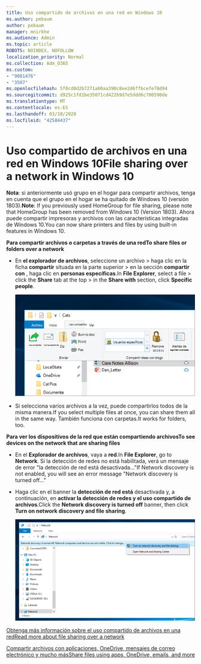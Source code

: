 ```yaml
---
title: Uso compartido de archivos en una red en Windows 10
ms.author: pebaum
author: pebaum
manager: mnirkhe
ms.audience: Admin
ms.topic: article
ROBOTS: NOINDEX, NOFOLLOW
localization_priority: Normal
ms.collection: Adm_O365
ms.custom:
- "9001476"
- "3507"
ms.openlocfilehash: 5f0cd0d2b7271a60aa390c8ee2d6ffbcefe78d94
ms.sourcegitcommit: d925c1fd1be35071cd422b9d7e5ddd6c700590de
ms.translationtype: MT
ms.contentlocale: es-ES
ms.lasthandoff: 03/10/2020
ms.locfileid: "42584437"
---
```

# <a name="file-sharing-over-a-network-in-windows-10"></a><span data-ttu-id="d248c-102">Uso compartido de archivos en una red en Windows 10</span><span class="sxs-lookup"><span data-stu-id="d248c-102">File sharing over a network in Windows 10</span></span>

<span data-ttu-id="d248c-103">**Nota**: si anteriormente usó grupo en el hogar para compartir archivos, tenga en cuenta que el grupo en el hogar se ha quitado de Windows 10 (versión 1803).</span><span class="sxs-lookup"><span data-stu-id="d248c-103">**Note**: If you previously used HomeGroup for file sharing, please note that HomeGroup has been removed from Windows 10 (Version 1803).</span></span> <span data-ttu-id="d248c-104">Ahora puede compartir impresoras y archivos con las características integradas de Windows 10.</span><span class="sxs-lookup"><span data-stu-id="d248c-104">You can now share printers and files by using built-in features in Windows 10.</span></span>

<span data-ttu-id="d248c-105">**Para compartir archivos o carpetas a través de una red**</span><span class="sxs-lookup"><span data-stu-id="d248c-105">**To share files or folders over a network**</span></span>

- <span data-ttu-id="d248c-106">En **el explorador de archivos**, seleccione un archivo > haga clic en la ficha **compartir** situada en la parte superior > en la sección **compartir con** , haga clic en **personas específicas**.</span><span class="sxs-lookup"><span data-stu-id="d248c-106">In **File Explorer**, select a file > click the **Share** tab at the top > in the **Share with** section, click **Specific people**.</span></span>

    ![Compartir un archivo con personas específicas.](media/share-with-specific-people.png)
          
- <span data-ttu-id="d248c-108">Si selecciona varios archivos a la vez, puede compartirlos todos de la misma manera.</span><span class="sxs-lookup"><span data-stu-id="d248c-108">If you select multiple files at once, you can share them all in the same way.</span></span> <span data-ttu-id="d248c-109">También funciona con carpetas.</span><span class="sxs-lookup"><span data-stu-id="d248c-109">It works for folders, too.</span></span>

<span data-ttu-id="d248c-110">**Para ver los dispositivos de la red que están compartiendo archivos**</span><span class="sxs-lookup"><span data-stu-id="d248c-110">**To see devices on the network that are sharing files**</span></span>

- <span data-ttu-id="d248c-111">En el **Explorador de archivos**, vaya a **red**.</span><span class="sxs-lookup"><span data-stu-id="d248c-111">In **File Explorer**, go to **Network**.</span></span> <span data-ttu-id="d248c-112">Si la detección de redes no está habilitada, verá un mensaje de error "la detección de red está desactivada..."</span><span class="sxs-lookup"><span data-stu-id="d248c-112">If Network discovery is not enabled, you will see an error message "Network discovery is turned off..."</span></span>

- <span data-ttu-id="d248c-113">Haga clic en el banner la **detección de red está** desactivada y, a continuación, en **activar la detección de redes y el uso compartido de archivos**.</span><span class="sxs-lookup"><span data-stu-id="d248c-113">Click the **Network discovery is turned off** banner, then click **Turn on network discovery and file sharing**.</span></span>

    ![Activar la detección de redes y el uso compartido de archivos.](media/turn-on-network-discovery.png)

[<span data-ttu-id="d248c-115">Obtenga más información sobre el uso compartido de archivos en una red</span><span class="sxs-lookup"><span data-stu-id="d248c-115">Read more about file sharing over a network</span></span>](https://support.microsoft.com/help/4092694/windows-10-file-sharing-over-a-network)

[<span data-ttu-id="d248c-116">Compartir archivos con aplicaciones, OneDrive, mensajes de correo electrónico y mucho más</span><span class="sxs-lookup"><span data-stu-id="d248c-116">Share files using apps, OneDrive, emails, and more</span></span>](https://support.microsoft.com/help/4027674/windows-10-share-files-in-file-explorer)

